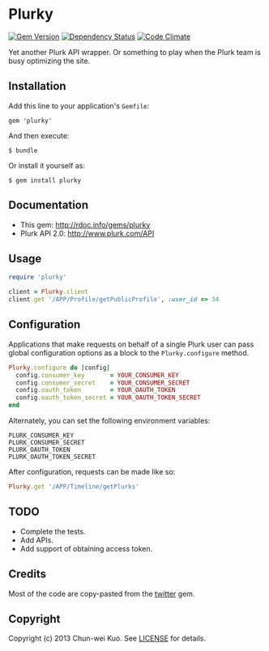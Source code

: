 # Plurky

[![Gem Version](https://badge.fury.io/rb/plurky.png)][gem]
[![Dependency Status](https://gemnasium.com/Domon/plurky.png)][gemnasium]
[![Code Climate](https://codeclimate.com/github/Domon/plurky.png)][codeclimate]

[gem]: http://badge.fury.io/rb/plurky
[gemnasium]: https://gemnasium.com/Domon/plurky
[codeclimate]: https://codeclimate.com/github/Domon/plurky

Yet another Plurk API wrapper. Or something to play when the Plurk team is busy optimizing the site.

## Installation

Add this line to your application's `Gemfile`:

    gem 'plurky'

And then execute:

    $ bundle

Or install it yourself as:

    $ gem install plurky

## Documentation

* This gem: http://rdoc.info/gems/plurky
* Plurk API 2.0: http://www.plurk.com/API

## Usage

```ruby
require 'plurky'

client = Plurky.client
client.get '/APP/Profile/getPublicProfile', :user_id => 34
```

## Configuration

Applications that make requests on behalf of a single Plurk user can pass global configuration options as a block to the `Plurky.configure` method.

```ruby
Plurky.configure do |config|
  config.consumer_key       = YOUR_CONSUMER_KEY
  config.consumer_secret    = YOUR_CONSUMER_SECRET
  config.oauth_token        = YOUR_OAUTH_TOKEN
  config.oauth_token_secret = YOUR_OAUTH_TOKEN_SECRET
end
```

Alternately, you can set the following environment variables:

```
PLURK_CONSUMER_KEY
PLURK_CONSUMER_SECRET
PLURK_OAUTH_TOKEN
PLURK_OAUTH_TOKEN_SECRET
```

After configuration, requests can be made like so:

```ruby
Plurky.get '/APP/Timeline/getPlurks'
```

## TODO

* Complete the tests.
* Add APIs.
* Add support of obtaining access token.

## Credits

Most of the code are copy-pasted from the [twitter][] gem.

[twitter]: https://github.com/sferik/twitter

## Copyright

Copyright (c) 2013 Chun-wei Kuo. See [LICENSE][] for details.

[license]: https://github.com/Domon/plurky/blob/master/LICENSE.md

